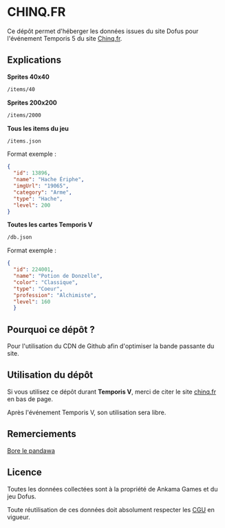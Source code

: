 # CHINQ.FR

Ce dépôt permet d'héberger les données issues du site Dofus pour l'événement Temporis 5 du site [Chinq.fr](https://chinq.fr).


## Explications

**Sprites 40x40**
```bash
/items/40
```

**Sprites 200x200**
```bash
/items/2000
```

**Tous les items du jeu**
```bash
/items.json
```
Format exemple :
```json
{
  "id": 13896,
  "name": "Hache Ériphe",
  "imgUrl": "19065",
  "category": "Arme",
  "type": "Hache",
  "level": 200 
}
```

**Toutes les cartes Temporis V**
```bash
/db.json
```
Format exemple :
```json
{
  "id": 224001,
  "name": "Potion de Donzelle",
  "color": "Classique",
  "type": "Coeur",
  "profession": "Alchimiste",
  "level": 160
  }
```

## Pourquoi ce dépôt ?
Pour l'utilisation du CDN de Github afin d'optimiser la bande passante du site.

## Utilisation du dépôt
Si vous utilisez ce dépôt durant **Temporis V**, merci de citer le site [chinq.fr](https://chind.fr) en bas de page.

Après l'événement Temporis V, son utilisation sera libre.

## Remerciements
[Bore le pandawa](https://www.youtube.com/channel/UCFtYwUWICZLqtDIkWJ9CMpQ)


## Licence
Toutes les données collectées sont à la propriété de Ankama Games et du jeu Dofus.

Toute réutilisation de ces données doit absolument respecter les [CGU](https://www.dofus.com/fr/cgu) en vigueur.